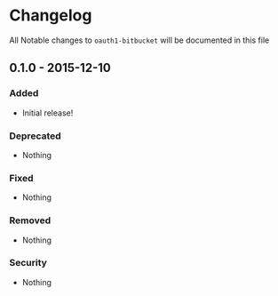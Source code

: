 # Changelog
All Notable changes to `oauth1-bitbucket` will be documented in this file

## 0.1.0 - 2015-12-10

### Added
- Initial release!

### Deprecated
- Nothing

### Fixed
- Nothing

### Removed
- Nothing

### Security
- Nothing
